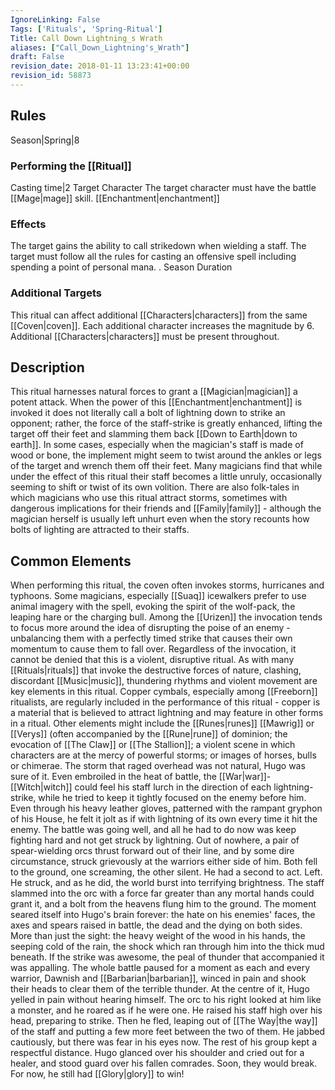 ```yaml
---
IgnoreLinking: False
Tags: ['Rituals', 'Spring-Ritual']
Title: Call Down Lightning_s Wrath
aliases: ["Call_Down_Lightning's_Wrath"]
draft: False
revision_date: 2018-01-11 13:23:41+00:00
revision_id: 58873
---
```


## Rules
Season|Spring|8
### Performing the [[Ritual]]
Casting time|2 Target Character The target character must have the battle [[Mage|mage]] skill.
[[Enchantment|enchantment]]
### Effects
The target gains the ability to call strikedown when wielding a staff. The target must follow all the rules for  casting an offensive spell including spending a point of personal mana. .
Season Duration
### Additional Targets
This ritual can affect additional [[Characters|characters]] from the same [[Coven|coven]]. Each additional character increases the magnitude by 6. Additional [[Characters|characters]] must be present throughout.
## Description
This ritual harnesses natural forces to grant a [[Magician|magician]] a potent attack. When the power of this [[Enchantment|enchantment]] is invoked it does not literally call a bolt of lightning down to strike an opponent; rather, the force of the staff-strike is greatly enhanced, lifting the target off their feet and slamming them back [[Down to Earth|down to earth]]. In some cases, especially when the magician's staff is made of wood or bone, the implement might seem to twist around the ankles or legs of the target and wrench them off their feet.
Many magicians find that while under the effect of this ritual their staff becomes a little unruly, occasionally seeming to shift or twist of its own volition. There are also folk-tales in which magicians who use this ritual attract storms, sometimes with dangerous implications for their friends and [[Family|family]] - although the magician herself is usually left unhurt even when the story recounts how bolts of lighting are attracted to their staffs.
## Common Elements
When performing this ritual, the coven often invokes storms, hurricanes and typhoons. Some magicians, especially [[Suaq]] icewalkers prefer to use animal imagery with the spell, evoking the spirit of the wolf-pack, the leaping hare or the charging bull. Among the [[Urizen]] the invocation tends to focus more around the idea of disrupting the poise of an enemy - unbalancing them with a perfectly timed strike that causes their own momentum to cause them to fall over.
Regardless of the invocation, it cannot be denied that this is a violent, disruptive ritual. As with many [[Rituals|rituals]] that invoke the destructive forces of nature, clashing, discordant [[Music|music]], thundering rhythms and violent movement are key elements in this ritual. Copper cymbals, especially among [[Freeborn]] ritualists, are regularly included in the performance of this ritual - copper is a material that is believed to attract lightning and may feature in other forms in a ritual.
Other elements might include the [[Runes|runes]] [[Mawrig]] or [[Verys]] (often accompanied by the [[Rune|rune]] of dominion; the evocation of [[The Claw]] or [[The Stallion]]; a violent scene in which characters are at the mercy of powerful storms; or images of horses, bulls or chimerae.
The storm that raged overhead was not natural, Hugo was sure of it. Even embroiled in the heat of battle, the [[War|war]]-[[Witch|witch]] could feel his staff lurch in the direction of each lightning-strike, while he tried to keep it tightly focused on the enemy before him. Even through his heavy leather gloves, patterned with the rampant gryphon of his House, he felt it jolt as if with lightning of its own every time it hit the enemy. The battle was going well, and all he had to do now was keep fighting hard and not get struck by lightning.
Out of nowhere, a pair of spear-wielding orcs thrust forward out of their line, and by some dire circumstance, struck grievously at the warriors either side of him. Both fell to the ground, one screaming, the other silent. He had a second to act.
Left. He struck, and as he did, the world burst into terrifying brightness. The staff slammed into the orc with a force far greater than any mortal hands could grant it, and a bolt from the heavens flung him to the ground. The moment seared itself into Hugo's brain forever: the hate on his enemies' faces, the axes and spears raised in battle, the dead and the dying on both sides. More than just the sight: the heavy weight of the wood in his hands, the seeping cold of the rain, the shock which ran through him into the thick mud beneath.
If the strike was awesome, the peal of thunder that accompanied it was appalling. The whole battle paused for a moment as each and every warrior, Dawnish and [[Barbarian|barbarian]], winced in pain and shook their heads to clear them of the terrible thunder. At the centre of it, Hugo yelled in pain without hearing himself.
The orc to his right looked at him like a monster, and he roared as if he were one. He raised his staff high over his head, preparing to strike. Then he fled, leaping out of [[The Way|the way]] of the staff and putting a few more feet between the two of them. He jabbed cautiously, but there was fear in his eyes now. The rest of his group kept a respectful distance.
Hugo glanced over his shoulder and cried out for a healer, and stood guard over his fallen comrades. Soon, they would break. For now, he still had [[Glory|glory]] to win!